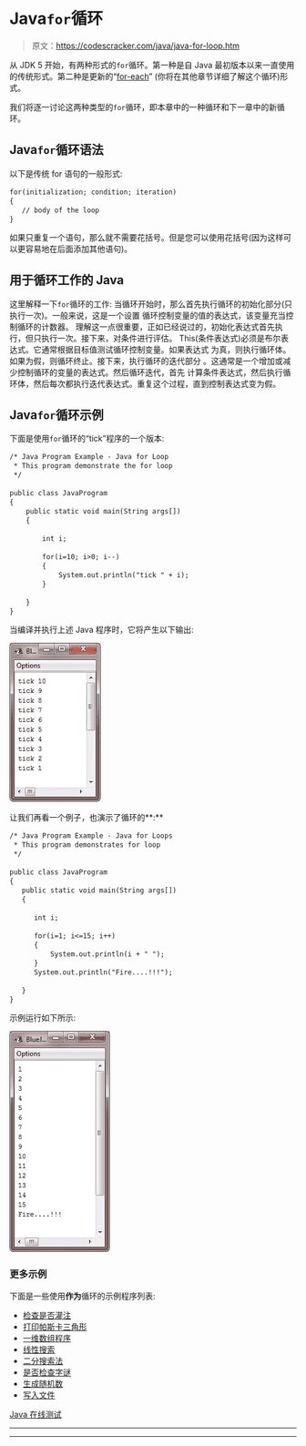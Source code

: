 # Java`for`循环

> 原文：<https://codescracker.com/java/java-for-loop.htm>

从 JDK 5 开始，有两种形式的`for`循环。第一种是自 Java 最初版本以来一直使用的传统形式。第二种是更新的“[for-each](/java/java-for-each-loop.htm)” (你将在其他章节详细了解这个循环)形式。

我们将逐一讨论这两种类型的`for`循环，即本章中的一种循环和下一章中的新循环。

## Java`for`循环语法

以下是传统 for 语句的一般形式:

```
for(initialization; condition; iteration)
{
   // body of the loop
}
```

如果只重复一个语句，那么就不需要花括号。但是您可以使用花括号(因为这样可以更容易地在后面添加其他语句)。

## 用于循环工作的 Java

这里解释一下`for`循环的工作:
当循环开始时，那么首先执行循环的初始化部分(只执行一次)。一般来说，这是一个设置 循环控制变量的值的表达式，该变量充当控制循环的计数器。
理解这一点很重要，正如已经说过的，初始化表达式首先执行，但只执行一次。接下来，对条件进行评估。 This(条件表达式)必须是布尔表达式。它通常根据目标值测试循环控制变量。如果表达式 为真，则执行循环体。如果为假，则循环终止。接下来，执行循环的迭代部分 。这通常是一个增加或减少控制循环的变量的表达式。然后循环迭代，首先 计算条件表达式，然后执行循环体，然后每次都执行迭代表达式。重复这个过程，直到控制表达式变为假。

## Java`for`循环示例

下面是使用`for`循环的“tick”程序的一个版本:

```
/* Java Program Example - Java for Loop
 * This program demonstrate the for loop 
 */

public class JavaProgram
{   
    public static void main(String args[])
    {

        int i;

        for(i=10; i>0; i--)
        {
            System.out.println("tick " + i);
        }

    }
}
```

当编译并执行上述 Java 程序时，它将产生以下输出:

![java for loop](img/7b209e0190069bd42d87d9cd83fb03e9.png)

让我们再看一个例子，也演示了循环的**:**

```
/* Java Program Example - Java for Loops
 * This program demonstrates for loop
 */

public class JavaProgram
{ 
   public static void main(String args[])
   {

      int i;

      for(i=1; i<=15; i++)
      {
          System.out.println(i + " ");
      }
      System.out.println("Fire....!!!");  

   }
}
```

示例运行如下所示:

![for loop in java](img/6ad9d1c10e8b887f9c03655a61126821.png)

### 更多示例

下面是一些使用**作为**循环的示例程序列表:

*   [检查是否灌注](/java/program/java-program-check-prime.htm)
*   [打印帕斯卡三角形](/java/program/java-program-print-pascal-triangle.htm)
*   [一维数组程序](/java/program/java-program-one-dimensional-array.htm)
*   [线性搜索](/java/program/java-program-linear-search.htm)
*   [二分搜索法](/java/program/java-program-binary-search.htm)
*   [是否检查字谜](/java/program/java-program-check-anagram.htm)
*   [生成随机数](/java/program/java-program-generate-random-numbers.htm)
*   [写入文件](/java/program/java-program-write-to-file.htm)

[Java 在线测试](/exam/showtest.php?subid=1)

* * *

* * *